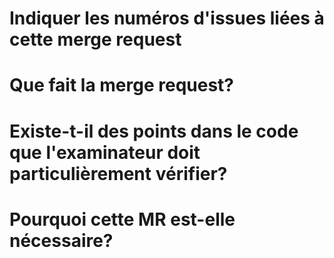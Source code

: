 # Indiquer les numéros d'issues liées à cette merge request

# Que fait la merge request?

# Existe-t-il des points dans le code que l'examinateur doit particulièrement vérifier?

# Pourquoi cette MR est-elle nécessaire?
